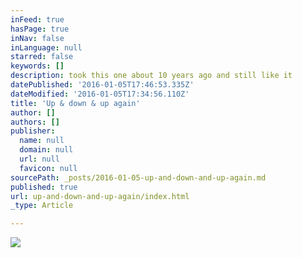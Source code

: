 ```yaml
---
inFeed: true
hasPage: true
inNav: false
inLanguage: null
starred: false
keywords: []
description: took this one about 10 years ago and still like it
datePublished: '2016-01-05T17:46:53.335Z'
dateModified: '2016-01-05T17:34:56.110Z'
title: 'Up & down & up again'
author: []
authors: []
publisher:
  name: null
  domain: null
  url: null
  favicon: null
sourcePath: _posts/2016-01-05-up-and-down-and-up-again.md
published: true
url: up-and-down-and-up-again/index.html
_type: Article

---
```

![](https://the-grid-user-content.s3-us-west-2.amazonaws.com/1d8b5b6c-05b6-4333-948f-d8d87a8392f6.jpg)